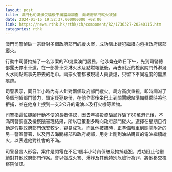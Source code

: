 ```yaml
---
layout: post
title: 澳門七旬漢涉受騙後不滿當局調查　向政府部門縱火被捕
date: 2024-01-15 19:52:37.000000000 +08:00
link: https://news.rthk.hk/rthk/ch/component/k2/1736327-20240115.htm
categories: rthk
---
```


澳門司警偵破一宗針對多個政府部門的縱火案，成功阻止疑犯繼續向包括政府總部縱火。

行動中司警拘捕了一名涉案的70幾歲澳門居民。他涉嫌在昨日下午，先到司警總部露天停車車道，在一部警車旁淋火水及點燃報紙後，再去附近的檢察院門外淋潑火水同點燃事先帶去的毛巾。兩宗火警都被現場人員救熄，只留下不同程度的熏黑痕跡。

司警表示，同日半小時內有人針對兩個政府部門縱火。局方高度重視，即時調派了多個刑偵部門警力，鎖定疑犯身份，在他作案後坐巴士到關閘總站準備轉乘時將他拒捕，並在他身上搜到一支3公升的電油以及打火機等證物。

司警指這位腿腳行動不便的長者供認，因去年被投資騙局詐騙了80萬港元後，不滿司警調查及檢察院審理結果，所以已策劃多時向政府部門縱火。選擇在星期日行動是假期政府部門保安較少，容易成功。而且他被捕時，正準備轉車到關閘附近的另一警區警署，以及再去海關總部和政府總部，用身上剛到油站購買的電油繼續縱火，以表達他對社會的不滿。

司警發言人形容，案件是閃電在不足1個半小時內偵破及拘捕疑犯，成功阻止他繼續對其他政府部門作案。會以做成火警、爆炸及其他特別危險行為罪，將他移交檢察院偵訊。
